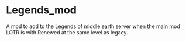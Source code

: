 # Legends_mod
A mod to add to the Legends of middle earth server when the main mod LOTR is with Renewed at the same level as legacy.
